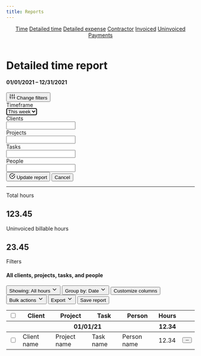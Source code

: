 ```yaml
---
title: Reports
---
```


<header id="top-nav">
  <nav>
    <a href="/harvest-nav/reports">Time</a>
    <a href="/harvest-nav/detailed-report" class="is-active">Detailed time</a>
    <a href="#">Detailed expense</a>
    <a href="#">Contractor</a>
    <a href="#">Invoiced</a>
    <a href="#">Uninvoiced</a>
    <a href="#">Payments</a>
  </nav>
</header>

<main>
  <div class="flex justify-space-between">
    <div>
      <h1>Detailed time report</h1>
    </div>
    <div class="flex">
      <h4 class="mr-8">01/01/2021 – 12/31/2021</h4>
      <button class="button primary is-disabled">
        <svg xmlns="http://www.w3.org/2000/svg" width="16" height="16" viewBox="0 0 24 24" fill="none" stroke="currentColor" stroke-width="2" stroke-linecap="round" stroke-linejoin="round" class="feather feather-sliders"><line x1="4" y1="21" x2="4" y2="14"></line><line x1="4" y1="10" x2="4" y2="3"></line><line x1="12" y1="21" x2="12" y2="12"></line><line x1="12" y1="8" x2="12" y2="3"></line><line x1="20" y1="21" x2="20" y2="16"></line><line x1="20" y1="12" x2="20" y2="3"></line><line x1="1" y1="14" x2="7" y2="14"></line><line x1="9" y1="8" x2="15" y2="8"></line><line x1="17" y1="16" x2="23" y2="16"></line></svg>
        Change filters
      </button>
    </div>
  </div>

  <div class="form-box mt-16 mb-24">
    <div class="form-box-inner">
      <div class="field mb-24">
        <div class="left">
          <label>Timeframe</label>
        </div>
        <div class="right">
          <select class="input" autofocus><option>This week</option></select>
        </div>
      </div>
      <div class="field mb-8">
        <div class="left">
          <label>Clients</label>
        </div>
        <div class="right">
          <input class="input" type="text">
        </div>
      </div>
      <div class="field mb-8">
        <div class="left">
          <label>Projects</label>
        </div>
        <div class="right">
          <input class="input" type="text">
        </div>
      </div>
      <div class="field mb-8">
        <div class="left">
          <label>Tasks</label>
        </div>
        <div class="right">
          <input class="input" type="text">
        </div>
      </div>
      <div class="field mb-16">
        <div class="left">
          <label>People</label>
        </div>
        <div class="right">
          <input class="input" type="text">
        </div>
      </div>
      <div class="submit">
        <button class="button primary"><svg xmlns="http://www.w3.org/2000/svg" width="16" height="16" viewBox="0 0 24 24" fill="none" stroke="currentColor" stroke-width="2" stroke-linecap="round" stroke-linejoin="round" class="feather feather-check-circle"><path d="M22 11.08V12a10 10 0 1 1-5.93-9.14"></path><polyline points="22 4 12 14.01 9 11.01"></polyline></svg> Update report</button>
        <button class="button cancel">Cancel</button>
      </div>
    </div>
  </div>

  <hr class="mt-16 mb-24">

  <div class="summary mt-24 mb-24">
    <div class="summary-no-box">
      Total hours<br>
      <h2>123.45</h2>
    </div>
    <div class="summary-no-box">
      Uninvoiced billable hours<br>
      <h2>23.45</h2>
    </div>
    <div class="summary-no-box">
      Filters<br>
      <h4>All clients, projects, tasks, and people</h4>
    </div>
  </div>

  <div class="flex justify-space-between">
    <div class="flex">
      <button class="button button-sm">
        Showing: <span>All hours</span>
        <svg xmlns="http://www.w3.org/2000/svg" width="16" height="16" viewBox="0 0 24 24" fill="none" stroke="currentColor" stroke-width="2" stroke-linecap="round" stroke-linejoin="round" class="feather feather-chevron-down"><polyline points="6 9 12 15 18 9"></polyline></svg>
      </button>
      <button class="button button-sm">
        Group by: <span>Date</span>
        <svg xmlns="http://www.w3.org/2000/svg" width="16" height="16" viewBox="0 0 24 24" fill="none" stroke="currentColor" stroke-width="2" stroke-linecap="round" stroke-linejoin="round" class="feather feather-chevron-down"><polyline points="6 9 12 15 18 9"></polyline></svg>
      </button>
      <button class="button button-sm">Customize columns</button>
    </div>
    <div class="flex">
      <button class="button button-sm">Bulk actions <svg xmlns="http://www.w3.org/2000/svg" width="16" height="16" viewBox="0 0 24 24" fill="none" stroke="currentColor" stroke-width="2" stroke-linecap="round" stroke-linejoin="round" class="feather feather-chevron-down"><polyline points="6 9 12 15 18 9"></polyline></svg></button>
      <button class="button button-sm">Export <svg xmlns="http://www.w3.org/2000/svg" width="16" height="16" viewBox="0 0 24 24" fill="none" stroke="currentColor" stroke-width="2" stroke-linecap="round" stroke-linejoin="round" class="feather feather-chevron-down"><polyline points="6 9 12 15 18 9"></polyline></svg></button>
      <button class="button button-sm">Save report</button>
    </div>
  </div>

  <div class="table-wrapper mt-16">
    <table border="0" class="table" cellpadding="0" cellspacing="0">
      <tbody>
        <tr>
          <th class="no-width"><input type="checkbox"></th>
          <th>Client</th>
          <th>Project</th>
          <th>Task</th>
          <th>Person</th>
          <th class="no-width text-right">Hours</th>
          <th class="no-width"></th>
        </tr>
      </tbody>
      <tbody>
        <tr>
          <th class="no-width"></th>
          <th colspan="4">01/01/21</th>
          <th class="no-width text-right">12.34</th>
          <th class="no-width"></th>
        </tr>
      </tbody>
      <tbody>
        <tr>
          <td class="no-width"><input type="checkbox"></td>
          <td>Client name</td>
          <td>Project name</td>
          <td>Task name</td>
          <td>Person name</td>
          <td class="no-width text-right">12.34</td>
          <td class="no-width">
            <button class="button button-sm">
              <svg xmlns="http://www.w3.org/2000/svg" width="16" height="16" viewBox="0 0 24 24" fill="none" stroke="currentColor" stroke-width="2" stroke-linecap="round" stroke-linejoin="round" class="feather feather-more-horizontal"><circle cx="12" cy="12" r="1"></circle><circle cx="19" cy="12" r="1"></circle><circle cx="5" cy="12" r="1"></circle></svg>
            </button>
          </td>
        </tr>
      </tbody>
    </table>
  </div>
</main>
